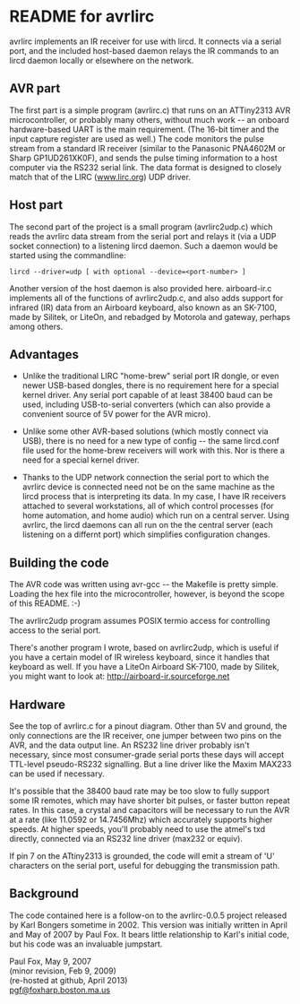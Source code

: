 
README for avrlirc
=============

avrlirc implements an IR receiver for use with lircd.  It connects
via a serial port, and the included host-based daemon relays the
IR commands to an lircd daemon locally or elsewhere on the network.

AVR part
--------

The first part is a simple program (avrlirc.c) that runs on an
ATTiny2313 AVR microcontroller, or probably many others, without much
work -- an onboard hardware-based UART is the main requirement.  (The
16-bit timer and the input capture register are used as well.) The
code monitors the pulse stream from a standard IR receiver (similar to
the Panasonic PNA4602M or Sharp GP1UD261XK0F), and sends the pulse
timing information to a host computer via the RS232 serial link.  The
data format is designed to closely match that of the LIRC
(www.lirc.org) UDP driver.

Host part
----------
The second part of the project is a small program (avrlirc2udp.c) which
reads the avrlirc data stream from the serial port and relays it (via a
UDP socket connection) to a listening lircd daemon.  Such a daemon
would be started using the commandline:

    lircd --driver=udp [ with optional --device=<port-number> ]

Another version of the host daemon is also provided here.  airboard-ir.c
implements all of the functions of avrlirc2udp.c, and also adds
support for infrared (IR) data from an Airboard keyboard, also known
as an SK-7100, made by Silitek, or LiteOn, and rebadged by Motorola
and gateway, perhaps among others.

Advantages
----------

- Unlike the traditional LIRC "home-brew" serial port IR dongle, or
    even newer USB-based dongles, there is no requirement here for
    a special kernel driver.  Any serial port capable of at least
    38400 baud can be used, including USB-to-serial converters
    (which can also provide a convenient source of 5V power for the
    AVR micro).

- Unlike some other AVR-based solutions (which mostly connect via
    USB), there is no need for a new type of config -- the same
    lircd.conf file used for the home-brew receivers will work with
    this.  Nor is there a need for a special kernel driver.

- Thanks to the UDP network connection the serial port to which the
    avrlirc device is connected need not be on the same machine as
    the lircd process that is interpreting its data.  In my case, I
    have IR receivers attached to several workstations, all of
    which control processes (for home automation, and home audio)
    which run on a central server.  Using avrlirc, the lircd
    daemons can all run on the the central server (each listening
    on a differnt port) which simplifies configuration changes.

Building the code
-----------------
The AVR code was written using avr-gcc -- the Makefile is pretty simple.
Loading the hex file into the microcontroller, however, is beyond the
scope of this README.  :-)

The avrlirc2udp program assumes POSIX termio access for controlling
access to the serial port.

There's another program I wrote, based on avrlirc2udp, which is useful
if you have a certain model of IR wireless keyboard, since it handles
that keyboard as well.  If you have a LiteOn Airboard SK-7100, made by
Silitek, you might want to look at: http://airboard-ir.sourceforge.net

Hardware
--------
See the top of avrlirc.c for a pinout diagram.  Other than 5V and
ground, the only connections are the IR receiver, one jumper between
two pins on the AVR, and the data output line.  An RS232 line driver
probably isn't necessary, since most consumer-grade serial ports these
days will accept TTL-level pseudo-RS232 signalling.  But a line driver
like the Maxim MAX233 can be used if necessary.

It's possible that the 38400 baud rate may be too slow to fully support
some IR remotes, which may have shorter bit pulses, or faster button
repeat rates.  In this case, a crystal and capacitors will be necessary
to run the AVR at a rate (like 11.0592 or 14.7456Mhz) which accurately
supports higher speeds.  At higher speeds, you'll probably need to use
the atmel's txd directly, connected via an RS232 line driver (max232 or
equiv).

If pin 7 on the ATtiny2313 is grounded, the code will emit a stream of
'U' characters on the serial port, useful for debugging the
transmission path.

Background
----------

The code contained here is a follow-on to the avrlirc-0.0.5 project
released by Karl Bongers sometime in 2002.  This version was initially
written in April and May of 2007 by Paul Fox.  It bears little relationship
to Karl's initial code, but his code was an invaluable jumpstart.


Paul Fox, May 9, 2007  
(minor revision, Feb 9, 2009)  
(re-hosted at github, April 2013)  
pgf@foxharp.boston.ma.us

